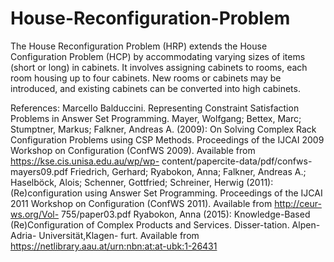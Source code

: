 # House-Reconfiguration-Problem

The House Reconfiguration Problem (HRP) extends the House Configuration Problem (HCP) by accommodating varying sizes of items (short or long) in cabinets. It involves assigning cabinets to rooms, each room housing up to four cabinets. New rooms or cabinets may be introduced, and existing cabinets can be converted into high cabinets.

References: Marcello Balduccini. Representing Constraint Satisfaction Problems in Answer Set Programming.
            Mayer, Wolfgang; Bettex, Marc; Stumptner, Markus; Falkner, Andreas A. (2009): On Solving Complex Rack Configuration Problems using
            CSP Methods. Proceedings of the IJCAI 2009 Workshop on Configuration (ConfWS 2009). Available from
            https://kse.cis.unisa.edu.au/wp/wp- content/papercite-data/pdf/confws-mayers09.pdf 
            Friedrich, Gerhard; Ryabokon, Anna; Falkner, Andreas A.; Haselböck, Alois; Schenner, Gottfried; Schreiner, Herwig (2011): 
            (Re)configuration using Answer Set Programming. Proceedings of the IJCAI 2011 Workshop on Configuration (ConfWS 2011). Available 
            from http://ceur-ws.org/Vol- 755/paper03.pdf 
            Ryabokon, Anna (2015): Knowledge-Based (Re)Configuration of Complex Products and Services. Disser-tation. Alpen-Adria- 
            Universität,Klagen- furt. Available from https://netlibrary.aau.at/urn:nbn:at:at-ubk:1-26431 


